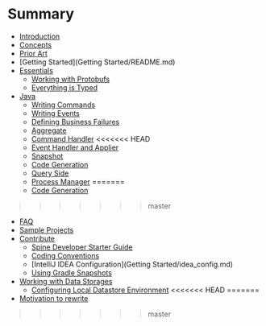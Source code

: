 # Summary

* [Introduction](README.md)
* [Concepts](concepts.md)
* [Prior Art](prior_art.md)
* [Getting Started](Getting Started/README.md)
* [Essentials](essentials/README.md)
   * [Working with Protobufs](essentials/principles.md)
   * [Everything is Typed](essentials/typed.md)
* [Java](java/README.md)
   * [Writing Commands](java/commands.md)
   * [Writing Events](java/event.md)
   * [Defining Business Failures](java/defining_business_failures.md)
   * [Aggregate](java/aggregate.md)
   * [Command Handler](java/command_handler.md)
<<<<<<< HEAD
   * [Event Handler and Applier](java/event_handler.md)
   * [Snapshot](java/snapshot.md)
   * [Code Generation](java/code_generation.md)
   * [Query Side](java/query_side.md)
   * [Process Manager](java/process_manager.md)
=======
   * [Code Generation](java/code_generation.md)
>>>>>>> master
* [FAQ](faq.md)
* [Sample Projects](Samples/README.md)
* [Contribute](contribute/README.md)
   * [Spine Developer Starter Guide](contribute/spine_developer_starter_guide.md)
   * [Coding Conventions](contribute/coding_conventions.md)
   * [IntelliJ IDEA Configuration](Getting Started/idea_config.md)
   * [Using Gradle Snapshots](contribute/using_gradle_snapshots.md)
* [Working with Data Storages](data_storage/README.md)
   * [Configuring Local Datastore Environment](data_storage/configuring_local_datastore_environment.md)
<<<<<<< HEAD
=======
* [Motivation to rewrite](Motivation_to_rewrite.md)
>>>>>>> master

